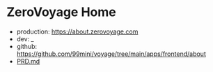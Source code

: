 # ZeroVoyage Home

- production: https://about.zerovoyage.com
- dev: \_
- github: https://github.com/99mini/voyage/tree/main/apps/frontend/about
- [PRD.md](https://github.com/99mini/voyage/tree/main/apps/frontend/about/docs/PRD.md)
